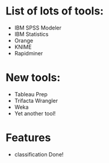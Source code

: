 # List of lots of tools:
- IBM SPSS Modeler
- IBM Statistics
- Orange
- KNIME
- Rapidminer

# New tools:
- Tableau Prep
- Trifacta Wrangler
- Weka
- Yet another tool!

# Features
- classification
Done!
